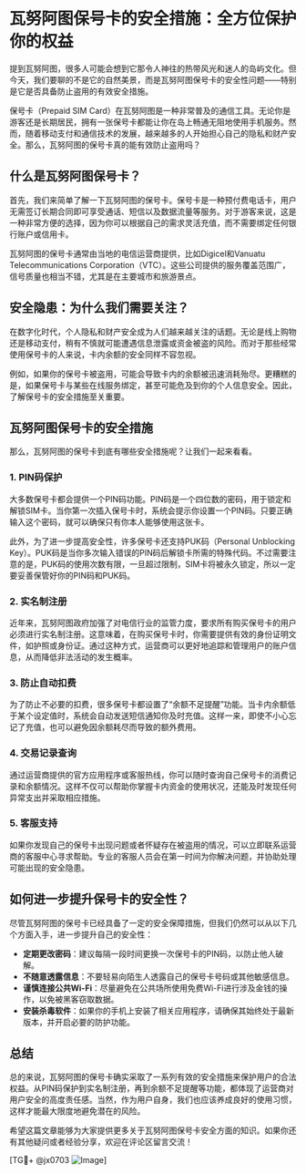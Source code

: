 # 瓦努阿图保号卡的安全措施：全方位保护你的权益

提到瓦努阿图，很多人可能会想到它那令人神往的热带风光和迷人的岛屿文化。但今天，我们要聊的不是它的自然美景，而是瓦努阿图保号卡的安全性问题——特别是它是否具备防止盗用的有效安全措施。

保号卡（Prepaid SIM Card）在瓦努阿图是一种非常普及的通信工具。无论你是游客还是长期居民，拥有一张保号卡都能让你在岛上畅通无阻地使用手机服务。然而，随着移动支付和通信技术的发展，越来越多的人开始担心自己的隐私和财产安全。那么，瓦努阿图的保号卡真的能有效防止盗用吗？

## 什么是瓦努阿图保号卡？

首先，我们来简单了解一下瓦努阿图的保号卡。保号卡是一种预付费电话卡，用户无需签订长期合同即可享受通话、短信以及数据流量等服务。对于游客来说，这是一种非常方便的选择，因为你可以根据自己的需求灵活充值，而不需要绑定任何银行账户或信用卡。

瓦努阿图的保号卡通常由当地的电信运营商提供，比如Digicel和Vanuatu Telecommunications Corporation（VTC）。这些公司提供的服务覆盖范围广，信号质量也相当不错，尤其是在主要城市和旅游景点。

## 安全隐患：为什么我们需要关注？

在数字化时代，个人隐私和财产安全成为人们越来越关注的话题。无论是线上购物还是移动支付，稍有不慎就可能遭遇信息泄露或资金被盗的风险。而对于那些经常使用保号卡的人来说，卡内余额的安全同样不容忽视。

例如，如果你的保号卡被盗用，可能会导致卡内的余额被迅速消耗殆尽。更糟糕的是，如果保号卡与某些在线服务绑定，甚至可能危及到你的个人信息安全。因此，了解保号卡的安全措施至关重要。

## 瓦努阿图保号卡的安全措施

那么，瓦努阿图的保号卡到底有哪些安全措施呢？让我们一起来看看。

### 1. PIN码保护

大多数保号卡都会提供一个PIN码功能。PIN码是一个四位数的密码，用于锁定和解锁SIM卡。当你第一次插入保号卡时，系统会提示你设置一个PIN码。只要正确输入这个密码，就可以确保只有你本人能够使用这张卡。

此外，为了进一步提高安全性，许多保号卡还支持PUK码（Personal Unblocking Key）。PUK码是当你多次输入错误的PIN码后解锁卡所需的特殊代码。不过需要注意的是，PUK码的使用次数有限，一旦超过限制，SIM卡将被永久锁定，所以一定要妥善保管好你的PIN码和PUK码。

### 2. 实名制注册

近年来，瓦努阿图政府加强了对电信行业的监管力度，要求所有购买保号卡的用户必须进行实名制注册。这意味着，在购买保号卡时，你需要提供有效的身份证明文件，如护照或身份证。通过这种方式，运营商可以更好地追踪和管理用户的账户信息，从而降低非法活动的发生概率。

### 3. 防止自动扣费

为了防止不必要的扣费，很多保号卡都设置了“余额不足提醒”功能。当卡内余额低于某个设定值时，系统会自动发送短信通知你及时充值。这样一来，即使不小心忘记了充值，也可以避免因余额耗尽而导致的额外费用。

### 4. 交易记录查询

通过运营商提供的官方应用程序或客服热线，你可以随时查询自己保号卡的消费记录和余额情况。这样不仅可以帮助你掌握卡内资金的使用状况，还能及时发现任何异常支出并采取相应措施。

### 5. 客服支持

如果你发现自己的保号卡出现问题或者怀疑存在被盗用的情况，可以立即联系运营商的客服中心寻求帮助。专业的客服人员会在第一时间为你解决问题，并协助处理可能出现的安全隐患。

## 如何进一步提升保号卡的安全性？

尽管瓦努阿图的保号卡已经具备了一定的安全保障措施，但我们仍然可以从以下几个方面入手，进一步提升自己的安全性：

- **定期更改密码**：建议每隔一段时间更换一次保号卡的PIN码，以防止他人破解。
- **不随意透露信息**：不要轻易向陌生人透露自己的保号卡号码或其他敏感信息。
- **谨慎连接公共Wi-Fi**：尽量避免在公共场所使用免费Wi-Fi进行涉及金钱的操作，以免被黑客窃取数据。
- **安装杀毒软件**：如果你的手机上安装了相关应用程序，请确保其始终处于最新版本，并开启必要的防护功能。

## 总结

总的来说，瓦努阿图的保号卡确实采取了一系列有效的安全措施来保护用户的合法权益。从PIN码保护到实名制注册，再到余额不足提醒等功能，都体现了运营商对用户安全的高度责任感。当然，作为用户自身，我们也应该养成良好的使用习惯，这样才能最大限度地避免潜在的风险。

希望这篇文章能够为大家提供更多关于瓦努阿图保号卡安全方面的知识。如果你还有其他疑问或者经验分享，欢迎在评论区留言交流！

[TG💪+ @jx0703 ![Image](https://github.com/user-attachments/assets/dbca1d08-cadb-493c-b0ec-ad6f7a83f270)]